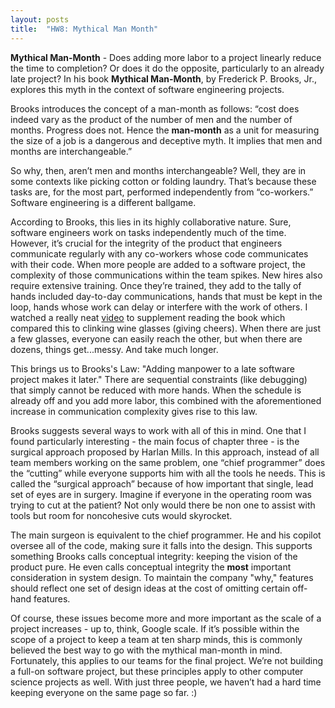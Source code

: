```yaml
---
layout: posts
title:  "HW8: Mythical Man Month"
---
```

**Mythical Man-Month** - Does adding more labor to a project linearly reduce the time to completion? Or does it do the opposite, particularly to an already late project? In his book **Mythical Man-Month**, by Frederick P. Brooks, Jr., explores this myth in the context of software engineering projects. 

Brooks introduces the concept of a man-month as follows: “cost does indeed vary as the product of the number of men and the number of months. Progress does not. Hence the **man-month** as a unit for measuring the size of a job is a dangerous and deceptive myth. It implies that men and months are interchangeable.” 

So why, then, aren’t men and months interchangeable? Well, they are in some contexts like picking cotton or folding laundry. That’s because these tasks are, for the most part, performed independently from “co-workers.” Software engineering is a different ballgame.

According to Brooks, this lies in its highly collaborative nature. Sure, software engineers work on tasks independently much of the time. However, it’s crucial for the integrity of the product that engineers communicate regularly with any co-workers whose code communicates with their code. When more people are added to a software project, the complexity of those communications within the team spikes. New hires also require extensive training. Once they’re trained, they add to the tally of hands included day-to-day communications, hands that must be kept in the loop, hands whose work can delay or interfere with the work of others. I watched a really neat [video](https://www.youtube.com/watch?v=Xsd7rJMmZHg) to supplement reading the book which compared this to clinking wine glasses (giving cheers). When there are just a few glasses, everyone can easily reach the other, but when there are dozens, things get...messy. And take much longer.

This brings us to Brooks's Law: "Adding manpower to a late software project makes it later." There are sequential constraints (like debugging) that simply cannot be reduced with more hands. When the schedule is already off and you add more labor, this combined with the aforementioned increase in communication complexity gives rise to this law.

Brooks suggests several ways to work with all of this in mind. One that I found particularly interesting - the main focus of chapter three - is the surgical approach proposed by Harlan Mills. In this approach, instead of all team members working on the same problem, one “chief programmer” does the “cutting” while everyone supports him with all the tools he needs. This is called the “surgical approach” because of how important that single, lead set of eyes are in surgery. Imagine if everyone in the operating room was trying to cut at the patient? Not only would there be non one to assist with tools but room for noncohesive cuts would skyrocket.

The main surgeon is equivalent to the chief programmer. He and his copilot oversee all of the code, making sure it falls into the design. This supports something Brooks calls conceptual integrity: keeping the vision of the product pure. He even calls conceptual integrity the **most** important consideration in system design. To maintain the company "why," features should reflect one set of design ideas at the cost of omitting certain off-hand features. 

Of course, these issues become more and more important as the scale of a project increases - up to, think, Google scale. If it’s possible within the scope of a project to keep a team at ten sharp minds, this is commonly believed the best way to go with the mythical man-month in mind. Fortunately, this applies to our teams for the final project. We’re not building a full-on software project, but these principles apply to other computer science projects as well. With just three people, we haven’t had a hard time keeping everyone on the same page so far. :)
